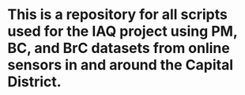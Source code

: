 # This is a repository for all scripts used for the IAQ project using PM, BC, and BrC datasets from online sensors in and around the Capital District.
